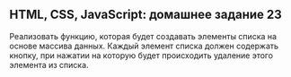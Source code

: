 ## HTML, CSS, JavaScript: домашнее задание 23

Реализовать функцию, которая будет создавать элементы списка на основе массива данных. Каждый элемент списка должен содержать кнопку, при нажатии на которую будет происходить удаление этого элемента из списка.